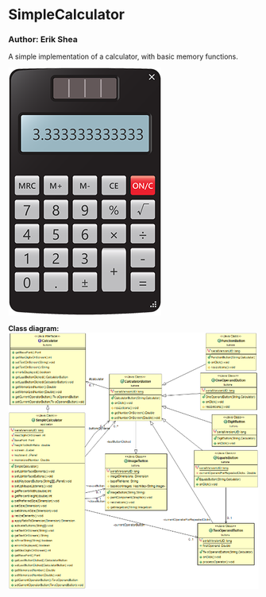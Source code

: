 # SimpleCalculator
### Author: Erik Shea

A simple implementation of a calculator, with basic memory functions.

![Screenshot of SimpleCalculator](https://github.com/erikshea/simple_calculator/blob/master/assets/readme/SimpleCalculator_screenshot.png?raw=true)

**Class diagram:**
![Class diagram of SimpleCalculator](https://github.com/erikshea/simple_calculator/blob/master/assets/readme/SimpleCalculator_class_diagram.png?raw=true)
